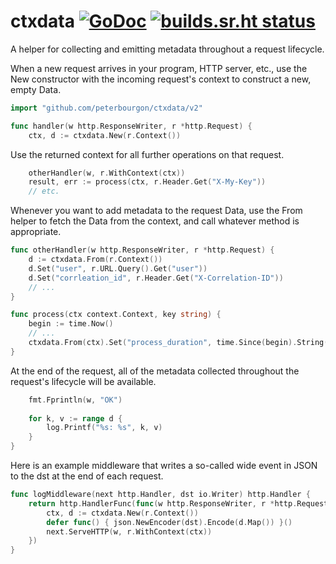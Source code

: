 # ctxdata [![GoDoc](https://godoc.org/github.com/peterbourgon/ctxdata?status.svg)](https://godoc.org/github.com/peterbourgon/ctxdata/v2) [![builds.sr.ht status](https://builds.sr.ht/~peterbourgon/ctxdata.svg)](https://builds.sr.ht/~peterbourgon/ctxdata?)

A helper for collecting and emitting metadata throughout a request lifecycle.

When a new request arrives in your program, HTTP server, etc., use the New
constructor with the incoming request's context to construct a new, empty
Data.

```go
import "github.com/peterbourgon/ctxdata/v2"

func handler(w http.ResponseWriter, r *http.Request) {
    ctx, d := ctxdata.New(r.Context())
```

Use the returned context for all further operations on that request.

```go
    otherHandler(w, r.WithContext(ctx))
    result, err := process(ctx, r.Header.Get("X-My-Key"))
    // etc.
```

Whenever you want to add metadata to the request Data, 
use the From helper to fetch the Data from the context,
and call whatever method is appropriate.

```go
func otherHandler(w http.ResponseWriter, r *http.Request) {
    d := ctxdata.From(r.Context())
    d.Set("user", r.URL.Query().Get("user"))
    d.Set("corrleation_id", r.Header.Get("X-Correlation-ID"))
    // ...
}

func process(ctx context.Context, key string) {
    begin := time.Now()
    // ...
    ctxdata.From(ctx).Set("process_duration", time.Since(begin).String())
}
```

At the end of the request, all of the metadata collected throughout the
request's lifecycle will be available.

```go
    fmt.Fprintln(w, "OK")
    
    for k, v := range d {
        log.Printf("%s: %s", k, v)
    }
}
```

Here is an example middleware that writes a so-called wide event in JSON
to the dst at the end of each request.

```go
func logMiddleware(next http.Handler, dst io.Writer) http.Handler {
    return http.HandlerFunc(func(w http.ResponseWriter, r *http.Request) {
        ctx, d := ctxdata.New(r.Context())
        defer func() { json.NewEncoder(dst).Encode(d.Map()) }()
        next.ServeHTTP(w, r.WithContext(ctx))
    })
}
```

